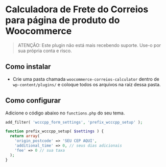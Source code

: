 # Calculadora de Frete do Correios para página de produto do Woocommerce

> ATENÇÃO: Este plugin não está mais recebendo suporte. Use-o por sua própria conta e risco.

## Como instalar
- Crie uma pasta chamada `woocommerce-correios-calculator` dentro de `wp-content/plugins/` e coloque todos os arquivos na raiz dessa pasta.

## Como configurar

Adicione o código abaixo no `functions.php` do seu tema.
```php
add_filter( 'wcccpp_form_settings', 'prefix_wcccpp_setup' );

function prefix_wcccpp_setup( $settings ) {
  return array(
    'origin_postcode' => 'SEU CEP AQUI',
    'additional_time' => 0, // seus dias adicionais
    'fee' => 0 // sua taxa
  );
}
```
